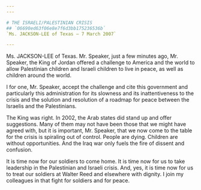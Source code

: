 ```yaml
---
---

# THE ISRAELI/PALESTINIAN CRISIS
## `06690ed63f06e8e7f6d3bb175236536b`
`Ms. JACKSON-LEE of Texas — 7 March 2007`

---
```



Ms. JACKSON-LEE of Texas. Mr. Speaker, just a few minutes ago, Mr. 
Speaker, the King of Jordan offered a challenge to America and the 
world to allow Palestinian children and Israeli children to live in 
peace, as well as children around the world.

I for one, Mr. Speaker, accept the challenge and cite this government 
and particularly this administration for its slowness and its 
inattentiveness to the crisis and the solution and resolution of a 
roadmap for peace between the Israelis and the Palestinians.

The King was right. In 2002, the Arab states did stand up and offer 
suggestions. Many of them may not have been those that we might have 
agreed with, but it is important, Mr. Speaker, that we now come to the 
table for the crisis is spiraling out of control. People are dying. 
Children are without opportunities. And the Iraq war only fuels the 
fire of dissent and confusion.

It is time now for our soldiers to come home. It is time now for us 
to take leadership in the Palestinian and Israeli crisis. And, yes, it 
is time now for us to treat our soldiers at Walter Reed and elsewhere 
with dignity. I join my colleagues in that fight for soldiers and for 
peace.
